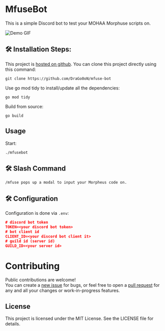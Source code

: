 # MfuseBot

This is a simple Discord bot to test your MOHAA Morphuse scripts on.

![Demo GIF](https://i.ibb.co/MN1PZ9w/demo.gif)
## 🛠️ Installation Steps:

This project is [hosted on github](https://github.com/DraGo0oN/mfuse-bot). You can clone this project directly using this command:

```
git clone https://github.com/DraGo0oN/mfuse-bot
```

Use go mod tidy to install/update all the dependencies:
```
go mod tidy
```

Build from source:
```
go build
```

## Usage
Start:
```
./mfusebot
```

## 🛠️ Slash Command

```
/mfuse pops up a modal to input your Morpheus code on.
```

## 🛠️ Configuration

Configuration is done via `.env`:

```json
# discord bot token
TOKEN=<your discord bot token>
# bot client id
CLIENT_ID=<your discord bot client it>
# guild id (server id)
GUILD_ID=<your server id>
```

# Contributing
Public contributions are welcome!  
You can create a [new issue](https://github.com/DraGo0oN/mfuse-bot/issues/new) for bugs, or feel free to open a [pull request](https://github.com/DraGo0oN/mfuse-bot/pulls) for any and all your changes or work-in-progress features.

## License

This project is licensed under the MIT License. See the LICENSE file for details.